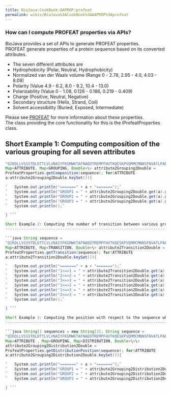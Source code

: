 ```yaml
---
title: BioJava:CookBook:AAPROP:profeat
permalink: wikis/BioJava%3ACookBook%3AAAPROP%3Aprofeat
---
```


### How can I compute PROFEAT properties via APIs?

BioJava provides a set of APIs to generate PROFEAT properties.  
 PROFEAT generate properties of a protein sequence based on its
converted attributes.  

-   The seven different attributes are
-   Hydrophobicity (Polar, Neutral, Hydrophobicity)
-   Normalized van der Waals volume (Range 0 - 2.78, 2.95 - 4.0, 4.03 -
    8.08)
-   Polarity (Value 4.9 - 6.2, 8.0 - 9.2, 10.4 - 13.0)
-   Polarizability (Value 0 - 1.08, 0.128 - 0.186, 0.219 - 0.409)
-   Charge (Positive, Neutral, Negative)
-   Secondary structure (Helix, Strand, Coil)
-   Solvent accessibility (Buried, Exposed, Intermediate)

Please see
[PROFEAT](http://nar.oxfordjournals.org/content/34/suppl_2/W32.abstract)
for more information about these properties.  
 The class providing the core functionality for this is the
IProfeatProperties class.  

Short Example 1: Computing composition of the various grouping for all seven attributes
---------------------------------------------------------------------------------------

```java String sequence =
"QIKDLLVSSSTDLDTTLVLVNAIYFKGMWKTAFNAEDTREMPFHVTKQESKPVQMMCMNNSFNVATLPAE";
Map<ATTRIBUTE, Map<GROUPING, Double>\> attribute2Grouping2Double =
ProfeatProperties.getComposition(sequence); for(ATTRIBUTE
a:attribute2Grouping2Double.keySet()){

`   System.out.println("=======" + a + "=======");`  
`   System.out.println("GROUP1 = " + attribute2Grouping2Double.get(a).get(GROUPING.GROUP1));`  
`   System.out.println("GROUP2 = " + attribute2Grouping2Double.get(a).get(GROUPING.GROUP2));`  
`   System.out.println("GROUP3 = " + attribute2Grouping2Double.get(a).get(GROUPING.GROUP3));`  
`   System.out.println();`

} ```

Short Example 2: Computing the number of transition between various grouping for all seven attribute with respect to the length of sequence
-------------------------------------------------------------------------------------------------------------------------------------------

```java String sequence =
"QIKDLLVSSSTDLDTTLVLVNAIYFKGMWKTAFNAEDTREMPFHVTKQESKPVQMMCMNNSFNVATLPAE";
Map<ATTRIBUTE, Map<TRANSITION, Double>\> attribute2Transition2Double =
ProfeatProperties.getTransition(sequence); for(ATTRIBUTE
a:attribute2Transition2Double.keySet()){

`   System.out.println("=======" + a + "=======");`  
`   System.out.println("1<=>1 = " + attribute2Transition2Double.get(a).get(TRANSITION.BETWEEN_11));`  
`   System.out.println("2<=>2 = " + attribute2Transition2Double.get(a).get(TRANSITION.BETWEEN_22));`  
`   System.out.println("3<=>3 = " + attribute2Transition2Double.get(a).get(TRANSITION.BETWEEN_33));`  
`   System.out.println("1<=>2 = " + attribute2Transition2Double.get(a).get(TRANSITION.BETWEEN_12));`  
`   System.out.println("1<=>3 = " + attribute2Transition2Double.get(a).get(TRANSITION.BETWEEN_13));`  
`   System.out.println("2<=>3 = " + attribute2Transition2Double.get(a).get(TRANSITION.BETWEEN_23));`  
`   System.out.println();`

} ```

Short Example 3: Computing the position with respect to the sequence where the given distribution of the grouping can be found
------------------------------------------------------------------------------------------------------------------------------

```java String[] sequences = new String[3]; String sequence =
"QIKDLLVSSSTDLDTTLVLVNAIYFKGMWKTAFNAEDTREMPFHVTKQESKPVQMMCMNNSFNVATLPAE";
Map<ATTRIBUTE , Map<GROUPING, Map<DISTRIBUTION, Double>\>\>
attribute2Grouping2Distribution2Double =
ProfeatProperties.getDistributionPosition(sequence); for(ATTRIBUTE
a:attribute2Grouping2Distribution2Double.keySet()){

`   System.out.println("=======" + a + "=======");`  
`   System.out.println("GROUP1 = " + attribute2Grouping2Distribution2Double.get(a).get(GROUPING.GROUP1));`  
`   System.out.println("GROUP2 = " + attribute2Grouping2Distribution2Double.get(a).get(GROUPING.GROUP2));`  
`   System.out.println("GROUP3 = " + attribute2Grouping2Distribution2Double.get(a).get(GROUPING.GROUP3));`

} ```
